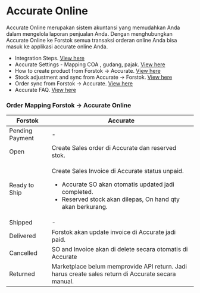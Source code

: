# Accurate Online

Accurate Online merupakan sistem akuntansi yang memudahkan Anda dalam mengelola laporan penjualan Anda. Dengan menghubungkan Accurate Online ke Forstok semua transaksi orderan online Anda bisa masuk ke applikasi accurate online Anda.&#x20;

* Integration Steps. [View here](integrasi-accurate-online.md)
* Accurate Settings - Mapping COA , gudang, pajak. [View here](accurate-settings-mapping-coa-gudang-dan-pajak.md)
* How to create product from Forstok → Accurate. [View here](create-product-forstok-ke-accurate.md)
* Stock adjustment and sync from Accurate → Forstok. [View here](sinkronisasi-stok-accurate-ke-forstok.md)
* Order sync from Forstok → Accurate. [View here](sinkronisasi-order-forstok-accurate.md)
* Accurate FAQ. [View here](faq-accurate.md)

### **Order Mapping Forstok** → **Accurate Online**

| **Forstok**     | **Accurate**                                                                                                                                                                                 |
| --------------- | -------------------------------------------------------------------------------------------------------------------------------------------------------------------------------------------- |
| Pending Payment | -                                                                                                                                                                                            |
| Open            | Create Sales order di Accurate dan reserved stok.                                                                                                                                            |
| Ready to Ship   | <p>Create Sales Invoice di Accurate status unpaid. </p><ul><li>Accurate SO akan otomatis updated jadi completed.</li><li>Reserved stock akan dilepas, On hand qty akan berkurang. </li></ul> |
| Shipped         | -                                                                                                                                                                                            |
| Delivered       | Forstok akan update invoice di Accurate jadi paid.                                                                                                                                           |
| Cancelled       | SO and Invoice  akan di delete secara otomatis di Accurate                                                                                                                                   |
| Returned        | Marketplace belum memprovide API return. Jadi harus create sales return di Accurate secara manual.                                                                                           |



